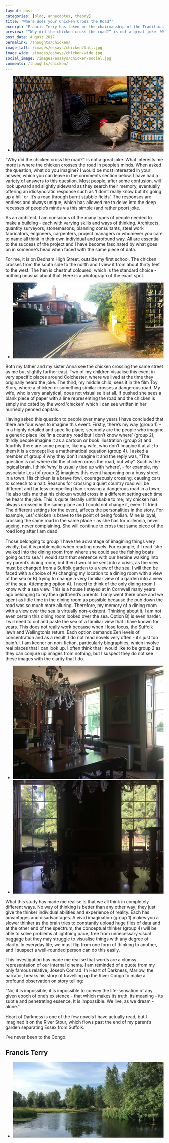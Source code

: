 ```yaml
---
layout: post
categories: [blog, annecdotes, theory]
title: 'Where does your Chicken Cross the Road?'
excerpt: "Francis Terry has taken on the chairmanship of the Traditional Architecture Group (TAG), and shares his thoughts on the society"
preview: "“Why did the chicken cross the road?” is not a great joke. What interests me more is where the chicken crosses the road in people’s minds. When asked the question, what do you imagine?"
post_date: August 2017
permalink: /thoughts/chicken/
image_tall: /images/essays/chicken/tall.jpg
image_wide: /images/essays/chicken/wide.jpg
social_image: /images/essays/chicken/social.jpg
comments: /thoughts/chicken/
---
```


<ul class="list">
	<li class="full">
		<a class="fancybox" rel="group" href="/images/essays/chicken/mika.jpg" title="Where does your chicken cross the road?">
			<img src="/images/essays/chicken/mika.jpg" alt="Where does your chicken cross the road?" />
		</a>
	</li>
</ul>

<p>
	“Why did the chicken cross the road?” is not a great joke.  What interests me more is where the chicken crosses the road in people’s minds.   When asked the question, what do you imagine? I would be most interested in your answer, which you can leave in the comments section below. I have had a variety of answers to this question. Most people, after some confusion, will look upward and slightly sideward as they search their memory, eventually offering an idiosyncratic response such as ‘I don’t really know but it’s going up a hill’ or ‘It’s a road through burnt stubble fields’. The responses are endless and always unique, which has allowed me to delve into the deep recesses of people’s minds via this simple (and rather poor) joke.
</p><p>
	As an architect, I am conscious of the many types of people needed to make a building - each with varying skills and ways of thinking. Architects, quantity surveyors, stonemasons, planning consultants, steel work fabricators, engineers, carpenters, project managers or whomever you care to name all think in their own individual and profound way. All are essential to the success of the project and I have become fascinated by what goes on in someone’s head when faced with the same piece of data.
</p><p>
	For me, it is on Dedham High Street, outside my first school. The chicken crosses from the south side to the north and I view it from about thirty feet to the west. The hen is chestnut coloured, which is the standard choice - nothing unusual about that. Here is a photograph of the exact spot.
</p>

<ul class="list">
	<li class="full">
		<a class="fancybox" rel="group" href="/images/essays/chicken/dedham-high-street.jpg" title="Dedham High Street">
			<img class="full" src="/images/essays/chicken/thumbs/dedham-high-street.jpg" alt="Dedham High Street" />
		</a>
	</li>
</ul>

<p>
	Both my father and my sister Anna see the chicken crossing the same street as me but slightly further east. Two of my children visualise this event in very specific places around Colchester, where we lived at the time they originally heard the joke. The third, my middle child, sees it in the film Toy Story, where a chicken or something similar crosses a dangerous road. My wife, who is very analytical, does not visualise it at all. If pushed she sees a blank piece of paper with a line representing the road and the chicken is simply indicated by the word ‘chicken’ which I can see written in her hurriedly penned capitals.
</p><p>
	Having asked this question to people over many years I have concluded that there are four ways to imagine this event. Firstly, there’s my way (group 1) – in a highly detailed and specific place; secondly are the people who imagine a generic place like ‘in a country road but I don’t know where’ (group 2); thirdly people imagine it as a cartoon or book illustration (group 3) and fourthly there are some people, like my wife, who don’t imagine it at all; to them it is a concept like a mathematical equation (group 4). I asked a member of group 4 why they don’t imagine it and the reply was, “The question is not where did the chicken cross the road, but why”. Such is the logical brain.  I think ‘why’ is usually tied up with ‘where’, - for example, my associate Les (of group 2) imagines this event happening on a busy street in a town. His chicken is a brave fowl, courageously crossing, causing cars to screech to a halt. Reasons for crossing a quiet country road will be different and far less compelling than crossing a dangerous road in a town.  He also tells me that his chicken would cross in a different setting each time he hears the joke. This is quite literally unthinkable to me; my chicken has always crossed in the same place and I could not change it, even if I tried. The different settings for the event, affects the personalities in the story. For example, Les’ chicken is brave to the point of being foolish.  Mine is loyal, crossing the same road in the same place - as she has for millennia, never ageing, never complaining.  She will continue to cross that same piece of the road long after I am dead.
</p><p>
	Those belonging to group 1 have the advantage of imagining things very vividly, but it is problematic when reading novels. For example, if I read ‘she walked into the dining room from where she could see the fishing boats going out to sea.’ I would start that sentence with our heroine walking into my parent’s dining room, but then I would be sent into a crisis, as the view must be changed from a Suffolk garden to a view of the sea. I will then be faced with a choice of A) changing my location to a dining room with a view of the sea or B) trying to change a very familiar view of a garden into a view of the sea. Attempting option A), I need to think of the only dining room I know with a sea view. This is a house I stayed at in Cornwall many years ago belonging to my then girlfriend’s parents.  I only went there once and we spent as little time in the dining room as possible because the pub down the road was so much more alluring. Therefore, my memory of a dining room with a view over the sea is virtually non-existent. Thinking about it, I am not even certain this dining room looked over the sea. Option B) is even harder. I will need to cut and paste the sea of a familiar view that I have known for years. This does not really work because when I lose focus, the Suffolk lawn and Wellingtonia return. Each option demands Zen levels of concentration and as a result, I do not read novels very often - it’s just too painful.  I am keener on non-fiction, particularly biographies, which involve real places that I can look up. I often think that I would like to be group 2 as they can conjure up images from nothing, but I suspect they do not see these images with the clarity that I do.
</p>

<ul class="list">
	<li class="half">
		<a class="fancybox" rel="group" href="/images/essays/chicken/dining-room-1.jpg" title="The view from the dining room">
			<img src="/images/essays/chicken/thumbs/dining-room-1.jpg" alt="The view from the dining room" />
		</a>
	</li>
	<li class="half">
		<a class="fancybox" rel="group" href="/images/essays/chicken/dining-room-2.jpg" title="The view from the dining room">
			<img src="/images/essays/chicken/dining-room-2.jpg" alt="The view from the dining room" />
		</a>
	</li>
</ul>

<p>
	What this study has made me realise is that we all think in completely different ways. No way of thinking is better than any other way; they just give the thinker individual abilities and experience of reality. Each has advantages and disadvantages. A vivid imagination (group 1) makes you a slower thinker as the brain tries to constantly upload huge files of data and at the other end of the spectrum, the conceptual thinker (group 4) will be able to solve problems at lightning pace, free from unnecessary visual baggage but they may struggle to visualise things with any degree of clarity. In everyday life, we must flip from one form of thinking to another, and I suspect a well-rounded person can do this easily.
</p><p> 
	This investigation has made me realise that words are a clumsy representation of our internal cinema. I am reminded of a quote from my only famous relative, Joseph Conrad.  In Heart of Darkness, Marlow, the narrator, breaks his story of travelling up the River Congo to make a profound observation on story telling:
</p><p>
	“No, it is impossible; it is impossible to convey the life-sensation of any given epoch of one’s existence - that which makes its truth, its meaning - its subtle and penetrating essence. It is impossible. We live, as we dream - alone.”
</p><p>
	Heart of Darkness is one of the few novels I have actually read, but I imagined it on the River Stour, which flows past the end of my parent’s garden separating Essex from Suffolk.
</p><p>
	I’ve never been to the Congo.
</p>

<h2>
	Francis Terry
</h2>

<ul class="list">
	<li class="full">
		<a class="fancybox" rel="group" href="/images/essays/chicken/stour.jpg" title="The River Stour">
			<img class="full" src="/images/essays/chicken/thumbs/stour.jpg" alt="The River Stour" />
		</a>
	</li>
</ul>
